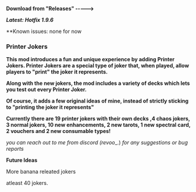 **Download from "Releases" ----->**

***Latest: Hotfix 1.9.6***

**Known issues: none for now

### **Printer Jokers**

**This mod introduces a fun and unique experience by adding Printer Jokers. Printer Jokers are a special type of joker that, when played, allow players to "print" the joker it represents.**

**Along with the new jokers, the mod includes a variety of decks which lets you test out every Printer Joker.**

**Of course, it adds a few original ideas of mine, instead of strictly sticking to "printing the joker it represents"**


**Currently there are 19 printer jokers with their own decks ,4 chaos jokers, 3 normal jokers, 10 new enhancements, 2 new tarots, 1 new spectral card, 2 vouchers and 2 new consumable types!**



_you can reach out to me from discord (revoo__.) _for any suggestions or bug reports_


**Future Ideas**

More banana releated jokers

atleast 40 jokers.
